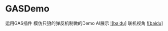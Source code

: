 # GASDemo

运用GAS插件 模仿只狼的弹反机制做的Demo
AI展示
[![baidu]](https://github.com/anlingbbq/GASDemo/blob/main/Gif/Demo.gif)
联机视角
[![baidu]](https://github.com/anlingbbq/GASDemo/blob/main/Gif/Demo.gif)
